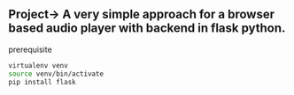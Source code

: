 ## Project-> A very simple approach for a browser based audio player with backend in flask python.


prerequisite
```bash
virtualenv venv
source venv/bin/activate
pip install flask
```
